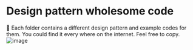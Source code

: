 # Design pattern wholesome code
🐹 Each folder contains a different design pattern and example codes for them. You could find it every where on the internet. Feel free to copy.
![image](https://user-images.githubusercontent.com/80462415/162028041-52d4cb19-4387-42e0-bc89-92db75c172dc.png)
